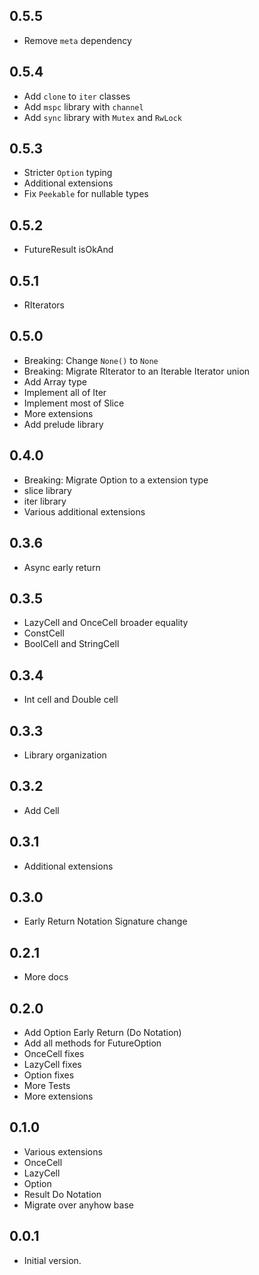 ## 0.5.5

 - Remove `meta` dependency

## 0.5.4

 - Add `clone` to `iter` classes
 - Add `mspc` library with `channel`
 - Add `sync` library with `Mutex` and `RwLock`

## 0.5.3

 - Stricter `Option` typing
 - Additional extensions
 - Fix `Peekable` for nullable types

## 0.5.2

 - FutureResult isOkAnd

## 0.5.1

 - RIterators

## 0.5.0

 - Breaking: Change `None()` to `None`
 - Breaking: Migrate RIterator to an Iterable Iterator union
 - Add Array type
 - Implement all of Iter
 - Implement most of Slice
 - More extensions
 - Add prelude library

## 0.4.0

- Breaking: Migrate Option to a extension type
- slice library
- iter library
- Various additional extensions

## 0.3.6

- Async early return

## 0.3.5

- LazyCell and OnceCell broader equality
- ConstCell
- BoolCell and StringCell

## 0.3.4

- Int cell and Double cell

## 0.3.3

- Library organization

## 0.3.2

- Add Cell

## 0.3.1

- Additional extensions

## 0.3.0

- Early Return Notation Signature change

## 0.2.1

- More docs

## 0.2.0

- Add Option Early Return (Do Notation)
- Add all methods for FutureOption
- OnceCell fixes
- LazyCell fixes
- Option fixes
- More Tests
- More extensions


## 0.1.0

- Various extensions
- OnceCell
- LazyCell
- Option
- Result Do Notation
- Migrate over anyhow base

## 0.0.1

- Initial version.
